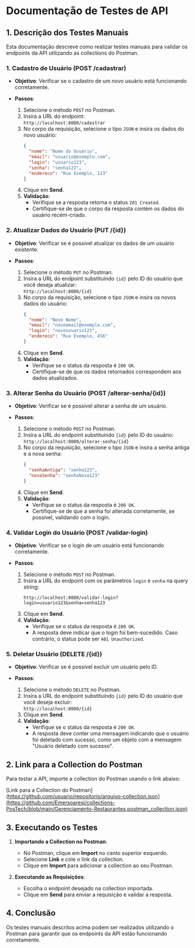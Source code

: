 # Documentação de Testes de API

## 1. Descrição dos Testes Manuais

Esta documentação descreve como realizar testes manuais para validar os endpoints da API utilizando as collections do Postman.

### **1. Cadastro de Usuário (POST /cadastrar)**

- **Objetivo**: Verificar se o cadastro de um novo usuário está funcionando corretamente.
  
- **Passos**:
  1. Selecione o método `POST` no Postman.
  2. Insira a URL do endpoint:  
     `http://localhost:8080/cadastrar`
  3. No corpo da requisição, selecione o tipo `JSON` e insira os dados do novo usuário:
     ```json
     {
       "nome": "Nome do Usuário",
       "email": "usuario@exemplo.com",
       "login": "usuario123",
       "senha": "senha123",
       "endereco": "Rua Exemplo, 123"
     }
     ```
  4. Clique em **Send**.
  5. **Validação**:
     - Verifique se a resposta retorna o status `201 Created`.
     - Certifique-se de que o corpo da resposta contém os dados do usuário recém-criado.

### **2. Atualizar Dados do Usuário (PUT /{id})**

- **Objetivo**: Verificar se é possível atualizar os dados de um usuário existente.

- **Passos**:
  1. Selecione o método `PUT` no Postman.
  2. Insira a URL do endpoint substituindo `{id}` pelo ID do usuário que você deseja atualizar:  
     `http://localhost:8080/{id}`
  3. No corpo da requisição, selecione o tipo `JSON` e insira os novos dados do usuário:
     ```json
     {
       "nome": "Novo Nome",
       "email": "novoemail@exemplo.com",
       "login": "novousuario123",
       "endereco": "Rua Exemplo, 456"
     }
     ```
  4. Clique em **Send**.
  5. **Validação**:
     - Verifique se o status da resposta é `200 OK`.
     - Certifique-se de que os dados retornados correspondem aos dados atualizados.

### **3. Alterar Senha do Usuário (POST /alterar-senha/{id})**

- **Objetivo**: Verificar se é possível alterar a senha de um usuário.

- **Passos**:
  1. Selecione o método `POST` no Postman.
  2. Insira a URL do endpoint substituindo `{id}` pelo ID do usuário:  
     `http://localhost:8080/alterar-senha/{id}`
  3. No corpo da requisição, selecione o tipo `JSON` e insira a senha antiga e a nova senha:
     ```json
     {
       "senhaAntiga": "senha123",
       "novaSenha": "senhaNova123"
     }
     ```
  4. Clique em **Send**.
  5. **Validação**:
     - Verifique se o status da resposta é `200 OK`.
     - Certifique-se de que a senha foi alterada corretamente, se possível, validando com o login.

### **4. Validar Login do Usuário (POST /validar-login)**

- **Objetivo**: Verificar se o login de um usuário está funcionando corretamente.

- **Passos**:
  1. Selecione o método `POST` no Postman.
  2. Insira a URL do endpoint com os parâmetros `login` e `senha` na query string:
     ```
     http://localhost:8080/validar-login?login=usuario123&senha=senha123
     ```
  3. Clique em **Send**.
  4. **Validação**:
     - Verifique se o status da resposta é `200 OK`.
     - A resposta deve indicar que o login foi bem-sucedido. Caso contrário, o status pode ser `401 Unauthorized`.

### **5. Deletar Usuário (DELETE /{id})**

- **Objetivo**: Verificar se é possível excluir um usuário pelo ID.

- **Passos**:
  1. Selecione o método `DELETE` no Postman.
  2. Insira a URL do endpoint substituindo `{id}` pelo ID do usuário que você deseja excluir:  
     `http://localhost:8080/{id}`
  3. Clique em **Send**.
  4. **Validação**:
     - Verifique se o status da resposta é `200 OK`.
     - A resposta deve conter uma mensagem indicando que o usuário foi deletado com sucesso, como um objeto com a mensagem "Usuário deletado com sucesso".

## 2. Link para a Collection do Postman

Para testar a API, importe a collection do Postman usando o link abaixo:

[Link para a Collection do Postman](https://github.com/usuario/repositorio/arquivo-collection.json](https://github.com/Emersoaresj/collections-PosTech/blob/main/Gerenciamento-Restaurantes.postman_collection.json)

## 3. Executando os Testes

1. **Importando a Collection no Postman**:
   - No Postman, clique em **Import** no canto superior esquerdo.
   - Selecione **Link** e cole o link da collection.
   - Clique em **Import** para adicionar a collection ao seu Postman.
   
2. **Executando as Requisições**:
   - Escolha o endpoint desejado na collection importada.
   - Clique em **Send** para enviar a requisição e validar a resposta.

## 4. Conclusão

Os testes manuais descritos acima podem ser realizados utilizando o Postman para garantir que os endpoints da API estão funcionando corretamente.
